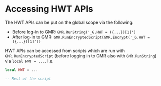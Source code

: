 # Accessing HWT APIs

The HWT APIs can be put on the global scope via the following:

* Before log-in to GMR: `GMR.RunString('_G.HWT = ({...})[1]')`
* After log-in to GMR: `GMR.RunEncryptedScript(GMR.Encrypt('_G.HWT = ({...})[1]'))`

HWT APIs can be accessed from scripts which are run with `GMR.RunEncryptedScript` (before logging in to GMR also with `GMR.RunString`) via `local HWT = ...`. I.e.

```lua
local HWT = ...

-- Rest of the script
```
